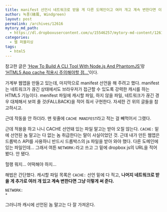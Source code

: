 ```yaml
---
title: manifest 선언시 네트워크로 받을 게 다른 도메인이고 여러 개고 계속 변한다면 이렇게 하면 된다
author: 녹풍(綠風, Windgreen)
layout: post
permalink: /archives/12616
mytory_md_path:
  - https://dl.dropboxusercontent.com/u/15546257/mytory-md-content/12616-manifest.md
categories:
  - 웹 퍼블리싱
tags:
  - html5
---
```

참고한 글은 [&#8216;How To Build A CLI Tool With Node.js And PhantomJS&#8217;][1]랑 [&#8216;HTML5 App cache 적용시 주의해야할 점…&#8217;][2]이다.

가계부 웹앱을 만들고 있는데, 마지막으로 manifest 선언을 해 주려고 했다. manifest는 네트워크가 끊긴 상태에서도 브라우저가 접근할 수 있도록 강력한 캐시를 하는 HTML5 기능이다. menifest 파일에 캐시할 파일, 하지 않을 파일, 네트워크가 끊긴 경우 대체해서 보여 줄 것(FALLBACK)을 적어 줘서 구현한다. 자세한 건 위의 글들을 참고하시고.

근데 작동을 안 하더라. 맨 윗줄에 `CACHE MANIFEST`라고 적는 걸 빼먹어서 그랬다.

근데 적용을 하고 나니 CACHE 선언돼 있는 파일 말고는 받아 오질 않는다. `CACHE:` 밑에 선언된 놈 말고는 다 없는 놈 취급한다는 말이 사실이었던 것. 근데 내가 만든 웹앱은 드롭박스 API를 사용하니 반드시 드롭박스의 js 파일을 받아 와야 했다. 다른 도메인에 있는 파일인데&#8230; 그래서 여튼 `NETWORK:`라고 쓰고 그 밑에 dropbox js의 URL을 적어 봤다. 안 됐다.

헐랭 뭐지&#8230; 어떡해야 하지&#8230;

해법은 간단했다. 캐시할 파일 목록은 `CACHE:` 선언 밑에 다 적고, **나머지 네트워크로 받을 게 추가로 여러 개 있고 계속 변한다면 그냥 이렇게 써 준다.**

    NETWORK:
    *
    

그러니까 캐시에 선언된 놈 말고는 다 잘 가져온다.

 [1]: http://coding.smashingmagazine.com/2014/02/12/build-cli-tool-nodejs-phantomjs/
 [2]: http://b.mytears.org/2010/09/2272